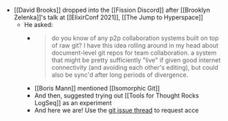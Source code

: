 - [[David Brooks]] dropped into the [[Fission Discord]] after [[Brooklyn Zelenka]]'s talk at [[ElixirConf 2021]], [[The Jump to Hyperspace]]
	- He asked:
		- > do you know of any p2p collaboration systems built on top of raw git? I have this idea rolling around in my head about document-level git repos for team collaboration. a system that might be pretty sufficiently "live" if given good internet connectivity (and avoiding each other's editing), but could also be sync'd after long periods of divergence.
		- [[Boris Mann]] mentioned [[Isomorphic Git]]
		- And then, suggested trying out [[Tools for Thought Rocks LogSeq]] as an experiment
		- And here we are! Use the [git issue thread](https://github.com/ToolsForThoughtRocks/ToolsForThoughtLogSeq/issues/1) to request acce